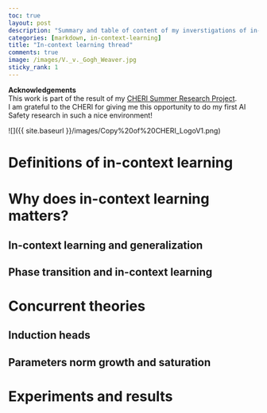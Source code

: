 ```yaml
---
toc: true
layout: post
description: "Summary and table of content of my inverstigations of in-context learning"
categories: [markdown, in-context-learning]
title: "In-context learning thread"
comments: true
image: /images/V._v._Gogh_Weaver.jpg
sticky_rank: 1
---
```

**Acknowledgements**  
This work is part of the result of my [CHERI Summer Research Project](https://effectivealtruism.ch/2022-summer-research-program).  
I am grateful to the CHERI for giving me this opportunity to do my first AI Safety research in such a nice environment!

![]({{ site.baseurl }}/images/Copy%20of%20CHERI_LogoV1.png)

# Definitions of in-context learning

# Why does in-context learning matters?
## In-context learning and generalization
## Phase transition and in-context learning

# Concurrent theories
## Induction heads
## Parameters norm growth and saturation

# Experiments and results
